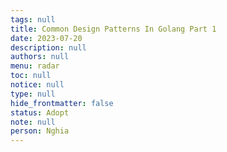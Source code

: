 ```yaml
---
tags: null
title: Common Design Patterns In Golang Part 1
date: 2023-07-20
description: null
authors: null
menu: radar
toc: null
notice: null
type: null
hide_frontmatter: false
status: Adopt
note: null
person: Nghia
---
```


